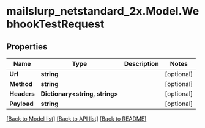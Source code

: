 # mailslurp_netstandard_2x.Model.WebhookTestRequest

## Properties

Name | Type | Description | Notes
------------ | ------------- | ------------- | -------------
**Url** | **string** |  | [optional] 
**Method** | **string** |  | [optional] 
**Headers** | **Dictionary&lt;string, string&gt;** |  | [optional] 
**Payload** | **string** |  | [optional] 

[[Back to Model list]](../README#documentation-for-models) [[Back to API list]](../README#documentation-for-api-endpoints) [[Back to README]](../README)

